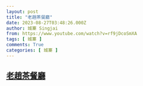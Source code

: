 ```yaml
---
layout: post
title: "老趙茶餐廳"
date: 2023-08-27T03:48:26.000Z
author: 城寨 Singjai
from: https://www.youtube.com/watch?v=rf9jDcoSmXA
tags: [ 城寨 ]
comments: True
categories: [ 城寨 ]
---
```

<!--1693108106000-->
[老趙茶餐廳](https://www.youtube.com/watch?v=rf9jDcoSmXA)
------

<div>

</div>
